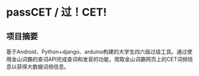# passCET / 过！CET!
## 项目摘要
基于Android、Python+django、arduino构建的大学生四六级过级工具。通过使用金山词霸的查词API完成查词和发音的功能，爬取金山词霸网页上的CET词频信息以获得大数据词频信息。

